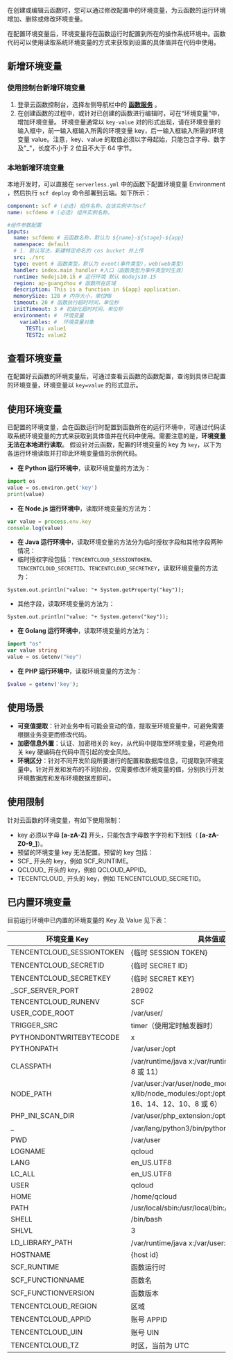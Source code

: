 在创建或编辑云函数时，您可以通过修改配置中的环境变量，为云函数的运行环境增加、删除或修改环境变量。

在配置环境变量后，环境变量将在函数运行时配置到所在的操作系统环境中。函数代码可以使用读取系统环境变量的方式来获取到设置的具体值并在代码中使用。

## 新增环境变量

### 使用控制台新增环境变量

1. 登录云函数控制台，选择左侧导航栏中的 **[函数服务](https://console.cloud.tencent.com/scf/list)** 。
2. 在创建函数的过程中，或针对已创建的函数进行编辑时，可在“环境变量”中，增加环境变量。
   环境变量通常以 `key-value` 对的形式出现，请在环境变量的输入框中，前一输入框输入所需的环境变量 key，后一输入框输入所需的环境变量 value。注意，key、value 的取值必须以字母起始，只能包含字母、数字及"_"，长度不小于 2 位且不大于 64 字节。

### 本地新增环境变量

本地开发时，可以直接在 `serverless.yml` 中的函数下配置环境变量 Environment ，然后执行 `scf deploy` 命令部署到云端。如下所示：

```yaml
component: scf # (必选) 组件名称，在该实例中为scf
name: scfdemo # (必选) 组件实例名称。

#组件参数配置
inputs:
  name: scfdemo # 云函数名称，默认为 ${name}-${stage}-${app}
  namespace: default
  # 1. 默认写法，新建特定命名的 cos bucket 并上传
  src: ./src
  type: event # 函数类型，默认为 event(事件类型)，web(web类型)
  handler: index.main_handler #入口（函数类型为事件类型时生效）
  runtime: Nodejs10.15 # 运行环境 默认 Nodejs10.15
  region: ap-guangzhou # 函数所在区域
  description: This is a function in ${app} application.
  memorySize: 128 # 内存大小，单位MB
  timeout: 20 # 函数执行超时时间，单位秒
  initTimeout: 3 # 初始化超时时间，单位秒
  environment: #  环境变量
    variables: #  环境变量对象
      TEST1: value1
      TEST2: value2
```

## 查看环境变量

在配置好云函数的环境变量后，可通过查看云函数的函数配置，查询到具体已配置的环境变量，环境变量以 `key=value` 的形式显示。


## 使用环境变量

已配置的环境变量，会在函数运行时配置到函数所在的运行环境中，可通过代码读取系统环境变量的方式来获取到具体值并在代码中使用。需要注意的是，**环境变量无法在本地进行读取**。
假设针对云函数，配置的环境变量的 key 为 `key`，以下为各运行环境读取并打印此环境变量值的示例代码。

- **在 Python 运行环境中**，读取环境变量的方法为：
```python
import os
value = os.environ.get('key')
print(value)
```

- **在 Node.js 运行环境中**，读取环境变量的方法为：
```node.js
var value = process.env.key
console.log(value)
```

- **在 Java 运行环境中**，读取环境变量的方法分为临时授权字段和其他字段两种情况：
 - 临时授权字段包括：`TENCENTCLOUD_SESSIONTOKEN`、`TENCENTCLOUD_SECRETID`、`TENCENTCLOUD_SECRETKEY`，读取环境变量的方法为：
```
System.out.println("value: "+ System.getProperty("key"));
```
 - 其他字段，读取环境变量的方法为：
```
System.out.println("value: "+ System.getenv("key"));
```

- **在 Golang 运行环境中**，读取环境变量的方法为：
```go
import "os"
var value string
value = os.Getenv("key")
```

- **在 PHP 运行环境中**，读取环境变量的方法为：
```php
$value = getenv('key');
```








## 使用场景

- **可变值提取**：针对业务中有可能会变动的值，提取至环境变量中，可避免需要根据业务变更而修改代码。
- **加密信息外置**：认证、加密相关的 key，从代码中提取至环境变量，可避免相关 key 硬编码在代码中而引起的安全风险。
- **环境区分**：针对不同开发阶段所要进行的配置和数据库信息，可提取到环境变量中。针对开发和发布的不同阶段，仅需要修改环境变量的值，分别执行开发环境数据库和发布环境数据库即可。

## 使用限制

针对云函数的环境变量，有如下使用限制： 

- key 必须以字母  **[a-zA-Z]** 开头，只能包含字母数字字符和下划线（ **[a-zA-Z0-9\_]**）。
- 预留的环境变量 key 无法配置。预留的 key 包括：
 - SCF\_ 开头的 key，例如 SCF\_RUNTIME。
 - QCLOUD\_ 开头的 key，例如 QCLOUD\_APPID。
 - TECENTCLOUD\_ 开头的 key，例如 TENCENTCLOUD\_SECRETID。


## 已内置环境变量

目前运行环境中已内置的环境变量的 Key 及 Value 见下表：



<table>
<thead>
<tr>
<th nowrap="nowrap">环境变量 Key</th>
<th>具体值或值来源</th>
</tr>
</thead>
<tbody><tr>
<td nowrap="nowrap"> TENCENTCLOUD_SESSIONTOKEN </td>
<td>{临时 SESSION TOKEN}</td>
</tr>
<tr>
<td> TENCENTCLOUD_SECRETID </td>
<td>{临时 SECRET ID}</td>
</tr>
<tr>
<td> TENCENTCLOUD_SECRETKEY </td>
<td>{临时 SECRET KEY}</td>
</tr>
<tr>
<td> _SCF_SERVER_PORT </td>
<td>28902</td>
</tr>
<tr>
<td> TENCENTCLOUD_RUNENV </td>
<td>SCF</td>
</tr>
<tr>
<td> USER_CODE_ROOT </td>
<td>/var/user/</td>
</tr>
<tr>
<td> TRIGGER_SRC </td>
<td>timer（使用定时触发器时）</td>
</tr>
<tr>
<td> PYTHONDONTWRITEBYTECODE </td>
<td>x</td>
</tr>
<tr>
<td> PYTHONPATH </td>
<td>/var/user:/opt</td>
</tr>
<tr>
<td> CLASSPATH </td>
<td>/var/runtime/java x:/var/runtime/java x/lib/*:/opt（x 为 8 或 11）</td>
</tr>
<tr>
<td> NODE_PATH </td>
<td>/var/user:/var/user/node_modules:/var/lang/node x/lib/node_modules:/opt:/opt/node_modules（x 为 16、14、12、10、8 或 6）</td>
</tr>
<tr>
<td> PHP_INI_SCAN_DIR </td>
<td>/var/user/php_extension:/opt/php_extension</td>
</tr>  
<tr>
<td> _ </td>
<td>/var/lang/python3/bin/python x（x 为 37、3 或 2）</td>
</tr>
<tr>
<td> PWD </td>
<td>/var/user</td>
</tr>
<tr>
<td> LOGNAME </td>
<td>qcloud</td>
</tr>
<tr>
<td> LANG </td>
<td>en_US.UTF8</td>
</tr>
<tr>
<td> LC_ALL </td>
<td>en_US.UTF8</td>
</tr>
<tr>
<td> USER </td>
<td>qcloud</td>
</tr>
<tr>
<td> HOME </td>
<td>/home/qcloud</td>
</tr>
<tr>
<td> PATH </td>
<td>/usr/local/sbin:/usr/local/bin:/usr/sbin:/usr/bin:/sbin:/bin</td>
</tr>
<tr>
<td> SHELL </td>
<td>/bin/bash</td>
</tr>
<tr>
<td> SHLVL </td>
<td>3</td>
</tr>
<tr>
<td> LD_LIBRARY_PATH </td>
<td>/var/runtime/java x:/var/user:/opt（x 为 8 或 11）</td>
</tr>
<tr>
<td> HOSTNAME </td>
<td>{host id}</td>
</tr>
<tr>
<td> SCF_RUNTIME </td>
<td>函数运行时</td>
</tr>
<tr>
<td> SCF_FUNCTIONNAME </td>
<td>函数名</td>
</tr>
<tr>
<td> SCF_FUNCTIONVERSION </td>
<td>函数版本</td>
</tr>
<tr>
<td> TENCENTCLOUD_REGION </td>
<td>区域</td>
</tr>
<tr>
<td> TENCENTCLOUD_APPID </td>
<td>账号 APPID</td>
</tr>
<tr>
<td> TENCENTCLOUD_UIN </td>
<td>账号 UIN</td>
</tr>
<tr>
<td> TENCENTCLOUD_TZ </td>
<td>时区，当前为 UTC</td>
</tr>
</tbody></table>

